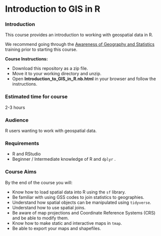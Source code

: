 # Introduction to GIS in R
  
### Introduction
This course provides an introduction to working with geospatial data in R. 

We recommend going through the [Awareness of Geography and Statistics](https://onsgeo.github.io/geospatial-training/docs/awareness_of_geog_and_stats) training prior to starting this course.

**Course Instructions:**

* Download this repository as a zip file. 
* Move it to your working directory and unzip.
* Open **Introduction_to_GIS_in_R.nb.html** in your browser and follow the instructions.

### Estimated time for course
2-3 hours

### Audience
R users wanting to work with geospatial data.

### Requirements
* R and RStudio
* Beginner / Intermediate knowledge of R and `dplyr` .

### Course Aims

By the end of the course you will:
  
* Know how to load spatial data into R using the `sf` library.
* Be familiar with using GSS codes to join statistics to geographies.
* Understand how spatial objects can be manipulated using `tidyverse`.
* Understand how to use spatial joins.
* Be aware of map projections and Coordinate Reference Systems (CRS) and be able to modify them.
* Know how to make static and interactive maps in `tmap`.
* Be able to export your maps and shapefiles.
